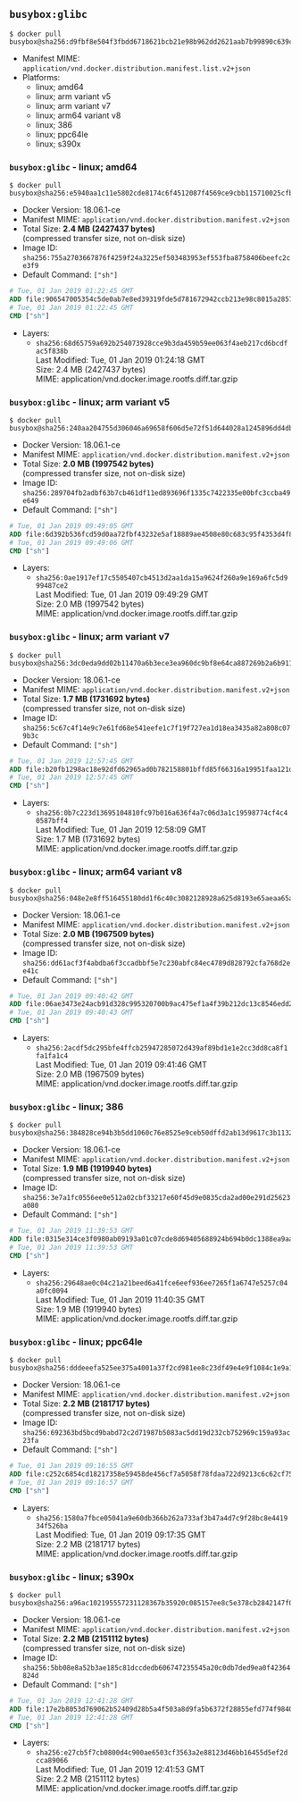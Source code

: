 ## `busybox:glibc`

```console
$ docker pull busybox@sha256:d9fbf8e504f3fbdd6718621bcb21e98b962dd2621aab7b99890c639c5dffeb4e
```

-	Manifest MIME: `application/vnd.docker.distribution.manifest.list.v2+json`
-	Platforms:
	-	linux; amd64
	-	linux; arm variant v5
	-	linux; arm variant v7
	-	linux; arm64 variant v8
	-	linux; 386
	-	linux; ppc64le
	-	linux; s390x

### `busybox:glibc` - linux; amd64

```console
$ docker pull busybox@sha256:e5940aa1c11e5802cde8174c6f4512087f4569ce9cbb115710025cfbf679a9bc
```

-	Docker Version: 18.06.1-ce
-	Manifest MIME: `application/vnd.docker.distribution.manifest.v2+json`
-	Total Size: **2.4 MB (2427437 bytes)**  
	(compressed transfer size, not on-disk size)
-	Image ID: `sha256:755a2703667876f4259f24a3225ef503483953ef553fba8758406beefc2ce3f9`
-	Default Command: `["sh"]`

```dockerfile
# Tue, 01 Jan 2019 01:22:45 GMT
ADD file:906547005354c5de0ab7e8ed39319fde5d781672942ccb213e98c8015a28571f in / 
# Tue, 01 Jan 2019 01:22:45 GMT
CMD ["sh"]
```

-	Layers:
	-	`sha256:68d65759a692b254073928cce9b3da459b59ee063f4aeb217cd6bcdfac5f838b`  
		Last Modified: Tue, 01 Jan 2019 01:24:18 GMT  
		Size: 2.4 MB (2427437 bytes)  
		MIME: application/vnd.docker.image.rootfs.diff.tar.gzip

### `busybox:glibc` - linux; arm variant v5

```console
$ docker pull busybox@sha256:240aa204755d306046a69658f606d5e72f51d644028a1245896dd4db23c6e812
```

-	Docker Version: 18.06.1-ce
-	Manifest MIME: `application/vnd.docker.distribution.manifest.v2+json`
-	Total Size: **2.0 MB (1997542 bytes)**  
	(compressed transfer size, not on-disk size)
-	Image ID: `sha256:289704fb2adbf63b7cb461df11ed893696f1335c7422335e00bfc3ccba49e649`
-	Default Command: `["sh"]`

```dockerfile
# Tue, 01 Jan 2019 09:49:05 GMT
ADD file:6d392b536fcd59d0aa72fbf43232e5af18889ae4508e80c683c95f4353d4f83d in / 
# Tue, 01 Jan 2019 09:49:06 GMT
CMD ["sh"]
```

-	Layers:
	-	`sha256:0ae1917ef17c5505407cb4513d2aa1da15a9624f260a9e169a6fc5d999487ce2`  
		Last Modified: Tue, 01 Jan 2019 09:49:29 GMT  
		Size: 2.0 MB (1997542 bytes)  
		MIME: application/vnd.docker.image.rootfs.diff.tar.gzip

### `busybox:glibc` - linux; arm variant v7

```console
$ docker pull busybox@sha256:3dc0eda9dd02b11470a6b3ece3ea960dc9bf8e64ca887269b2a6b911d153cc06
```

-	Docker Version: 18.06.1-ce
-	Manifest MIME: `application/vnd.docker.distribution.manifest.v2+json`
-	Total Size: **1.7 MB (1731692 bytes)**  
	(compressed transfer size, not on-disk size)
-	Image ID: `sha256:5c67c4f14e9c7e61fd68e541eefe1c7f19f727ea1d18ea3435a82a808c079b3c`
-	Default Command: `["sh"]`

```dockerfile
# Tue, 01 Jan 2019 12:57:45 GMT
ADD file:b20fb1298ac18e92dfd62965ad0b782158801bffd85f66316a19951faa121d37 in / 
# Tue, 01 Jan 2019 12:57:45 GMT
CMD ["sh"]
```

-	Layers:
	-	`sha256:0b7c223d13695104810fc97b016a636f4a7c06d3a1c19598774cf4c40587bff4`  
		Last Modified: Tue, 01 Jan 2019 12:58:09 GMT  
		Size: 1.7 MB (1731692 bytes)  
		MIME: application/vnd.docker.image.rootfs.diff.tar.gzip

### `busybox:glibc` - linux; arm64 variant v8

```console
$ docker pull busybox@sha256:048e2e8ff516455180dd1f6c40c3082128928a625d8193e65aeaa65a8e88af90
```

-	Docker Version: 18.06.1-ce
-	Manifest MIME: `application/vnd.docker.distribution.manifest.v2+json`
-	Total Size: **2.0 MB (1967509 bytes)**  
	(compressed transfer size, not on-disk size)
-	Image ID: `sha256:dd61acf3f4abdba6f3ccadbbf5e7c230abfc84ec4789d828792cfa768d2ee41c`
-	Default Command: `["sh"]`

```dockerfile
# Tue, 01 Jan 2019 09:40:42 GMT
ADD file:06ae3473e24acb91d328c995320700b9ac475ef1a4f39b212dc13c8546edd232 in / 
# Tue, 01 Jan 2019 09:40:43 GMT
CMD ["sh"]
```

-	Layers:
	-	`sha256:2acdf5dc295bfe4ffcb25947285072d439af89bd1e1e2cc3dd8ca8f1fa1fa1c4`  
		Last Modified: Tue, 01 Jan 2019 09:41:46 GMT  
		Size: 2.0 MB (1967509 bytes)  
		MIME: application/vnd.docker.image.rootfs.diff.tar.gzip

### `busybox:glibc` - linux; 386

```console
$ docker pull busybox@sha256:384828ce94b3b5dd1060c76e8525e9ceb50dffd2ab13d9617c3b1132b7c89426
```

-	Docker Version: 18.06.1-ce
-	Manifest MIME: `application/vnd.docker.distribution.manifest.v2+json`
-	Total Size: **1.9 MB (1919940 bytes)**  
	(compressed transfer size, not on-disk size)
-	Image ID: `sha256:3e7a1fc0556ee0e512a02cbf33217e60f45d9e0835cda2ad00e291d25623a080`
-	Default Command: `["sh"]`

```dockerfile
# Tue, 01 Jan 2019 11:39:53 GMT
ADD file:0315e314ce3f0980ab09193a01c07cde8d69405688924b694b0dc1388ea9aa4f in / 
# Tue, 01 Jan 2019 11:39:53 GMT
CMD ["sh"]
```

-	Layers:
	-	`sha256:29648ae0c04c21a21beed6a41fce6eef936ee7265f1a6747e5257c04a0fc0094`  
		Last Modified: Tue, 01 Jan 2019 11:40:35 GMT  
		Size: 1.9 MB (1919940 bytes)  
		MIME: application/vnd.docker.image.rootfs.diff.tar.gzip

### `busybox:glibc` - linux; ppc64le

```console
$ docker pull busybox@sha256:dddeeefa525ee375a4001a37f2cd981ee8c23df49e4e9f1084c1e9a1029f1491
```

-	Docker Version: 18.06.1-ce
-	Manifest MIME: `application/vnd.docker.distribution.manifest.v2+json`
-	Total Size: **2.2 MB (2181717 bytes)**  
	(compressed transfer size, not on-disk size)
-	Image ID: `sha256:692363bd5bcd9babd72c2d71987b5083ac5dd19d232cb752969c159a93ac23fa`
-	Default Command: `["sh"]`

```dockerfile
# Tue, 01 Jan 2019 09:16:55 GMT
ADD file:c252c6854cd18217358e59458de456cf7a5058f78fdaa722d9213c6c62cf7599 in / 
# Tue, 01 Jan 2019 09:16:57 GMT
CMD ["sh"]
```

-	Layers:
	-	`sha256:1580a7fbce05041a9e60db366b262a733af3b47a4d7c9f28bc8e441934f526ba`  
		Last Modified: Tue, 01 Jan 2019 09:17:35 GMT  
		Size: 2.2 MB (2181717 bytes)  
		MIME: application/vnd.docker.image.rootfs.diff.tar.gzip

### `busybox:glibc` - linux; s390x

```console
$ docker pull busybox@sha256:a96ac102195557231128367b35920c085157ee8c5e378cb2842147f0b71e9d58
```

-	Docker Version: 18.06.1-ce
-	Manifest MIME: `application/vnd.docker.distribution.manifest.v2+json`
-	Total Size: **2.2 MB (2151112 bytes)**  
	(compressed transfer size, not on-disk size)
-	Image ID: `sha256:5bb08e8a52b3ae185c81dccdedb606747235545a20c0db7ded9ea0f42364824d`
-	Default Command: `["sh"]`

```dockerfile
# Tue, 01 Jan 2019 12:41:28 GMT
ADD file:17e2b8053d769062b52409d28b5a4f503a8d9fa5b6372f28855efd774f984047 in / 
# Tue, 01 Jan 2019 12:41:28 GMT
CMD ["sh"]
```

-	Layers:
	-	`sha256:e27cb5f7cb0800d4c900ae6503cf3563a2e88123d46bb16455d5ef2dcca89066`  
		Last Modified: Tue, 01 Jan 2019 12:41:53 GMT  
		Size: 2.2 MB (2151112 bytes)  
		MIME: application/vnd.docker.image.rootfs.diff.tar.gzip

